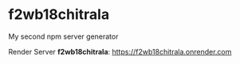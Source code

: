 # f2wb18chitrala
My second npm server generator

Render Server **f2wb18chitrala**: <https://f2wb18chitrala.onrender.com>